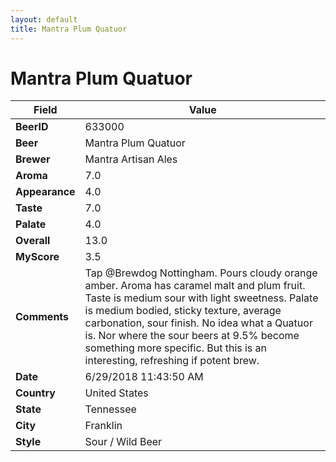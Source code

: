 ```yaml
---
layout: default
title: Mantra Plum Quatuor
---
```


# Mantra Plum Quatuor

| Field         | Value     |
|---------------|-----------|
| **BeerID** | 633000 |
| **Beer** | Mantra Plum Quatuor |
| **Brewer** | Mantra Artisan Ales |
| **Aroma** | 7.0 |
| **Appearance** | 4.0 |
| **Taste** | 7.0 |
| **Palate** | 4.0 |
| **Overall** | 13.0 |
| **MyScore** | 3.5 |
| **Comments** | Tap @Brewdog Nottingham. Pours cloudy orange amber. Aroma has caramel malt and plum fruit. Taste is medium sour with light sweetness. Palate is medium bodied, sticky texture, average carbonation, sour finish. No idea what a Quatuor is. Nor where the sour beers at 9.5% become something more specific. But this is an interesting, refreshing if potent brew. |
| **Date** | 6/29/2018 11:43:50 AM |
| **Country** | United States |
| **State** | Tennessee |
| **City** | Franklin |
| **Style** | Sour / Wild Beer |
